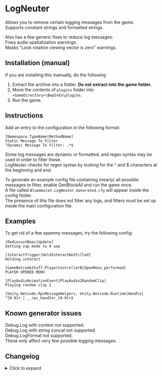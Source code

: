 # LogNeuter
Allows you to remove certain logging messages from the game.  
Supports constant strings and formatted strings.

Also has a few generic fixes to reduce log messages:  
Fixes audio spatialization warnings.  
Masks "Look rotation viewing vector is zero" warnings.

## Installation (manual)
If you are installing this manually, do the following

1. Extract the archive into a folder. **Do not extract into the game folder.**
2. Move the contents of `plugins` folder into `<GameDirectory>\BepInEx\plugins`.
3. Run the game.

## Instructions
Add an entry to the configuration in the following format:  
```
[Namespace.TypeName|MethodName]
Static Message To Filter
^Dynamic Message To Filter: .*$
```

Some log messages are dynamic or formatted, and regex syntax may be used in order to filter these.  
LogNeuter checks for regex syntax by looking for the ^ and $ characters at the beginning and end.

To generate an example config file containing (nearly) all possible messages to filter, enable GenBlockAll and run the game once.  
A file called `BlueAmulet.LogNeuter.Generated.cfg` will appear inside the config folder.  
The presence of this file does not filter any logs, and filters must be set up inside the main configuration file.

## Examples
To get rid of a few spammy messages, try the following config:  
```
[RedLocustBees|Update]
Setting zap mode to 0 aaa

[InteractTrigger|HoldInteractNotFilled]
Holding interact

[GameNetcodeStuff.PlayerControllerB|OpenMenu_performed]
PLAYER OPENED MENU

[PlayAudioAnimationEvent|PlayAudio2RandomClip]
Playing random clip 2

[Unity.Netcode.RpcMessageHelpers, Unity.Netcode.Runtime|Handle]
^[0-9]+ | __rpc_handler_[0-9]+$
```

## Known generator issues
Debug.Log with context not supported.  
Debug.Log with string concat not supported.  
Debug.LogFormat not supported.  
These only affect very few possible logging messages.

## Changelog
<details>
<summary>Click to expand</summary>

### 1.0.3
Prevent Ambigious method matching from halting patching.  
Prevent Transpiler IL errors from halting patching.  
Only log spatilization changes if anything was patched.

### 1.0.2
Fixed patching logs from classes other than Assembly-CSharp.  
Fixed patching not applying if only regex patches were used.  
Blocked trying to patch LogException.

### 1.0.1
Added versioning to the config, a warning message will appear if the config version is different than expected.  
Added patch for Quaternion.LookRotation, will mask the "Look rotation viewing vector is zero" warnings.  
Plugin no longer depends on Lethal Company and should work for any game.  
Config generation now done in separate harmony namespace and also unpatches itself.
</details>
